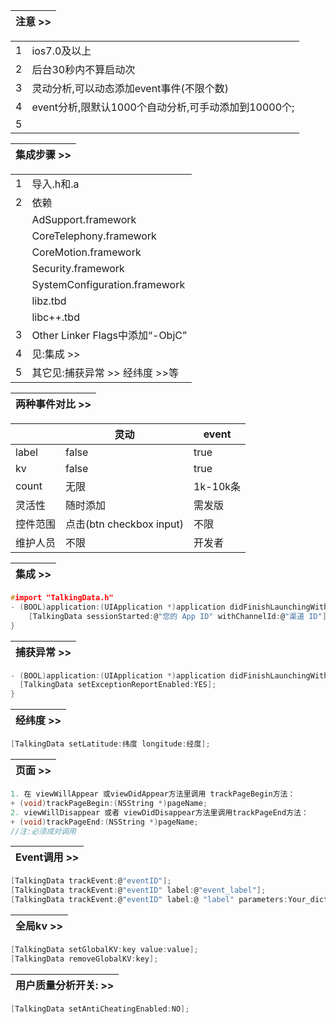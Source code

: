 | 注意 >> |
| --- |

|  |  |
| --- | --- |
| 1 | ios7.0及以上 |
| 2 | 后台30秒内不算启动次 |
| 3 | 灵动分析,可以动态添加event事件(不限个数) |
| 4 | event分析,限默认1000个自动分析,可手动添加到10000个; |
| 5 |  |

| 集成步骤 >> |
| --- |

|  |  |
| --- | --- |
| 1 | 导入.h和.a |
| 2 | 依赖 |
|  | AdSupport.framework |
|  | CoreTelephony.framework |
|  | CoreMotion.framework |
|  | Security.framework |
|  | SystemConfiguration.framework |
|  | libz.tbd |
|  | libc++.tbd |
| 3 | Other Linker Flags中添加“-ObjC” |
| 4 | 见:集成 >> |
| 5 | 其它见:捕获异常 >> 经纬度 >>等|


| 两种事件对比 >> |
| --- |

|  | 灵动 | event |
| --- | --- | --- |
| label | false | true |
| kv | false | true |
| count | 无限 | 1k-10k条 |
| 灵活性 | 随时添加 | 需发版 |
| 控件范围 | 点击(btn checkbox input) | 不限 |
| 维护人员 | 不限 | 开发者 |




| 集成 >> |
| --- |
```c
#import "TalkingData.h"
- (BOOL)application:(UIApplication *)application didFinishLaunchingWithOptions:(NSDictionary *)launchOptions{
    [TalkingData sessionStarted:@"您的 App ID" withChannelId:@"渠道 ID"];
}
```

| 捕获异常 >> |
| --- |
```c
- (BOOL)application:(UIApplication *)application didFinishLaunchingWithOptions:(NSDictionary *)launchOptions{
  [TalkingData setExceptionReportEnabled:YES];
}
```

| 经纬度 >> |
| --- |
```c
[TalkingData setLatitude:纬度 longitude:经度];
```

| 页面 >> |
| --- |
```c
1. 在 viewWillAppear 或viewDidAppear方法里调用 trackPageBegin方法：
+ (void)trackPageBegin:(NSString *)pageName;
2. viewWillDisappear 或者 viewDidDisappear方法里调用trackPageEnd方法：
+ (void)trackPageEnd:(NSString *)pageName;
//注:必须成对调用
```

| Event调用 >> |
| --- |

```c
[TalkingData trackEvent:@"eventID"];
[TalkingData trackEvent:@"eventID" label:@"event_label"];
[TalkingData trackEvent:@"eventID" label:@ "label" parameters:Your_dictionary];
```

| 全局kv >> |
| --- |
```c
[TalkingData setGlobalKV:key value:value];
[TalkingData removeGlobalKV:key];
```

| 用户质量分析开关: >> |
| --- |
```c
[TalkingData setAntiCheatingEnabled:NO];
```
